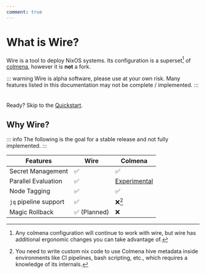 ```yaml
---
comment: true
---
```


# What is Wire?

Wire is a tool to deploy NixOS systems. Its configuration is a superset[^1] of [colmena](https://colmena.cli.rs/), however it is **not** a fork.

[^1]: Any colmena configuration will continue to work with wire, but wire has additional ergonomic changes you can take advantage of.

::: warning
Wire is alpha software, please use at your own risk. Many features listed in this documentation may not be complete / implemented.
:::

<div class="tip custom-block" style="padding-top: 8px">

Ready? Skip to the [Quickstart](./getting-started).

</div>

## Why Wire?

::: info
The following is the goal for a stable release and not fully implemented.
:::

| Features              | Wire                         | Colmena                                                                                                    |
| --------------------- | ---------------------------- | ---------------------------------------------------------------------------------------------------------- |
| Secret Management     | :white_check_mark:           | :white_check_mark:                                                                                         |
| Parallel Evaluation   | :white_check_mark:           | [Experimental](https://colmena.cli.rs/unstable/features/parallelism.html#parallel-evaluation-experimental) |
| Node Tagging          | :white_check_mark:           | :white_check_mark:                                                                                         |
| `jq` pipeline support | :white_check_mark:           | :x:[^2]                                                                                                    |
| Magic Rollback        | :white_check_mark: (Planned) | :x:                                                                                                        |

[^2]: You need to write custom nix code to use Colmena hive metadata inside environments like CI pipelines, bash scripting, etc., which requires a knowledge of its internals.
